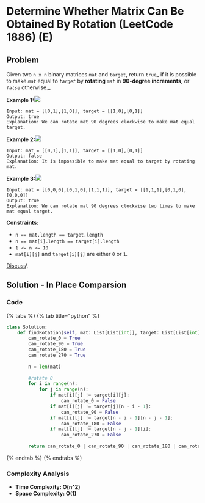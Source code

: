 # Determine Whether Matrix Can Be Obtained By Rotation (LeetCode 1886) (E)

## Problem

Given two `n x n` binary matrices `mat` and `target`, return `true`_ if it is possible to make _`mat`_ equal to _`target`_ by **rotating** _`mat`_ in **90-degree increments**, or _`false`_ otherwise._

**Example 1:**![](https://assets.leetcode.com/uploads/2021/05/20/grid3.png)

```
Input: mat = [[0,1],[1,0]], target = [[1,0],[0,1]]
Output: true
Explanation: We can rotate mat 90 degrees clockwise to make mat equal target.
```

**Example 2:**![](https://assets.leetcode.com/uploads/2021/05/20/grid4.png)

```
Input: mat = [[0,1],[1,1]], target = [[1,0],[0,1]]
Output: false
Explanation: It is impossible to make mat equal to target by rotating mat.
```

**Example 3:**![](https://assets.leetcode.com/uploads/2021/05/26/grid4.png)

```
Input: mat = [[0,0,0],[0,1,0],[1,1,1]], target = [[1,1,1],[0,1,0],[0,0,0]]
Output: true
Explanation: We can rotate mat 90 degrees clockwise two times to make mat equal target.
```

**Constraints:**

* `n == mat.length == target.length`
* `n == mat[i].length == target[i].length`
* `1 <= n <= 10`
* `mat[i][j]` and `target[i][j]` are either `0` or `1`.

[Discuss](https://leetcode.com/problems/determine-whether-matrix-can-be-obtained-by-rotation/discuss)\


## Solution - In Place Comparsion

### Code

{% tabs %}
{% tab title="python" %}
```python
class Solution:
    def findRotation(self, mat: List[List[int]], target: List[List[int]]) -> bool:
        can_rotate_0 = True
        can_rotate_90 = True
        can_rotate_180 = True
        can_rotate_270 = True
        
        n = len(mat)
        
        #rotate 0
        for i in range(n):
            for j in range(n):
                if mat[i][j] != target[i][j]:
                    can_rotate_0 = False
                if mat[i][j] != target[j][n - i - 1]:
                    can_rotate_90 = False
                if mat[i][j] != target[n - i - 1][n - j - 1]:
                    can_rotate_180 = False
                if mat[i][j] != target[n - j - 1][i]:
                    can_rotate_270 = False
        
        return can_rotate_0 | can_rotate_90 | can_rotate_180 | can_rotate_270
```
{% endtab %}
{% endtabs %}

### Complexity Analysis

* **Time Complexity: O(n^2)**
* **Space Complexity: O(1)**
